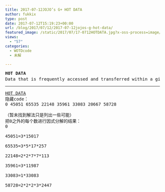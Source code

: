 ```yaml
---
title: 2017-07-12JOJO’s G+ HOT DATA
author: fukkix
type: post
date: 2017-07-12T15:19:23+00:00
url: /blog/2017/07/12/2017-07-12jojos-g-hot-data/
featured_image: /static/2017/07/17-0712HOTDATA.jpg?x-oss-process=image/resize,m_fill,w_569,h_220
views:
  - "57"
categories:
  - WOTDcode
  - 未解

---
```

<pre><strong>HOT DATA
</strong>Data that is frequently accessed and transferred within a given system. Hot data is always in demand and in transit, not stored for long periods of time.在指定系统内经常访问和传输的数据。热数据一直处在读取和传送状态，不会长期储存。<!--more--></pre>

* * *

<pre><a href="https://jojoingresswotd.github.io/2017/21/HOTDATA.html">HOT DATA</a>
隐藏code：
0 45051 65535 22148 35961 33083 20667 58728

（暂未找到解法只是列出一些可能）
把0之外的每个数进行因式分解的结果：
0

45051=3*15017

65535=3*5*17*257

22148=2*2*7*7*113

35961=3*11987

33083=1*33083

58728=2*2*2*3*2447</pre>